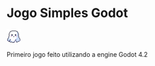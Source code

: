 # Jogo Simples Godot

![Alt text](https://github.com/ionnss/jogo-simples-godot/blob/main/ghost.gif?raw=true)

Primeiro jogo feito utilizando a engine Godot 4.2
